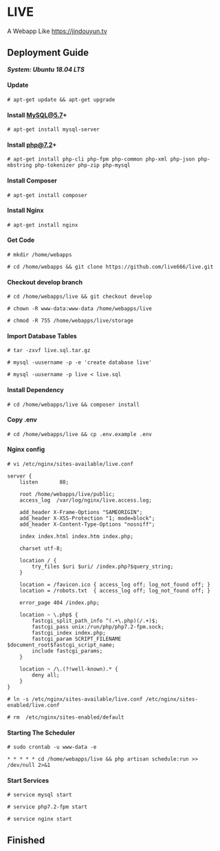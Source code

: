 # LIVE

A Webapp Like https://jindouyun.tv

## Deployment Guide

***System: Ubuntu 18.04 LTS***

#### Update
`# apt-get update && apt-get upgrade`

#### Install MySQL@5.7+
`# apt-get install mysql-server`

#### Install php@7.2+
`# apt-get install php-cli php-fpm php-common php-xml php-json php-mbstring php-tokenizer php-zip php-mysql`

#### Install Composer
`# apt-get install composer`

#### Install Nginx
`# apt-get install nginx`

#### Get Code
`# mkdir /home/webapps`

`# cd /home/webapps && git clone https://github.com/live666/live.git`

#### Checkout develop branch
`# cd /home/webapps/live && git checkout develop`

`# chown -R www-data:www-data /home/webapps/live`

`# chmod -R 755 /home/webapps/live/storage`

#### Import Database Tables
`# tar -zxvf live.sql.tar.gz`

`# mysql -uusername -p -e 'create database live'`

`# mysql -uusername -p live < live.sql`

#### Install Dependency
`# cd /home/webapps/live && composer install`

#### Copy .env
`# cd /home/webapps/live && cp .env.example .env`

#### Nginx config
`# vi /etc/nginx/sites-available/live.conf`

```
server {
    listen       80;

    root /home/webapps/live/public;
    access_log  /var/log/nginx/live.access.log;

    add_header X-Frame-Options "SAMEORIGIN";
    add_header X-XSS-Protection "1; mode=block";
    add_header X-Content-Type-Options "nosniff";

    index index.html index.htm index.php;

    charset utf-8;

    location / {
        try_files $uri $uri/ /index.php?$query_string;
    }

    location = /favicon.ico { access_log off; log_not_found off; }
    location = /robots.txt  { access_log off; log_not_found off; }

    error_page 404 /index.php;

    location ~ \.php$ {
        fastcgi_split_path_info ^(.+\.php)(/.+)$;
        fastcgi_pass unix:/run/php/php7.2-fpm.sock;
        fastcgi_index index.php;
        fastcgi_param SCRIPT_FILENAME $document_root$fastcgi_script_name;
        include fastcgi_params;
    }
 
    location ~ /\.(?!well-known).* {
        deny all;
    }
}
```

`# ln -s /etc/nginx/sites-available/live.conf /etc/nginx/sites-enabled/live.conf`

`# rm  /etc/nginx/sites-enabled/default`

#### Starting The Scheduler
`# sudo crontab -u www-data -e`

```
* * * * * cd /home/webapps/live && php artisan schedule:run >> /dev/null 2>&1
```

#### Start Services
`# service mysql start`

`# service php7.2-fpm start`

`# service nginx start`

## Finished

